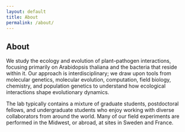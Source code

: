 ```yaml
---
layout: default
title: About
permalink: /about/
---
```


## About

We study the ecology and evolution of plant–pathogen interactions, focusing primarily on Arabidopsis thaliana and the bacteria that reside within it. Our approach is interdisciplinary; we draw upon tools from molecular genetics, molecular evolution, computation, field biology, chemistry, and population genetics to understand how ecological interactions shape evolutionary dynamics.

The lab typically contains a mixture of graduate students, postdoctoral fellows, and undergraduate students who enjoy working with diverse collaborators from around the world. Many of our field experiments are performed in the Midwest, or abroad, at sites in Sweden and France.
